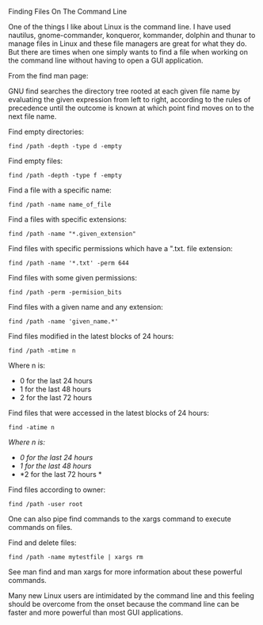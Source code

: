 Finding Files On The Command Line

One of the things I like about Linux is the command line. I have used nautilus, gnome-commander, konqueror, kommander, dolphin and thunar to manage files in Linux and these file managers are great for what they do. But there are times when one simply wants to find a file when working on the command line without having to open a GUI application.

From the find man page:

GNU find searches the directory tree rooted at each given file name by evaluating the given expression from left to right, according to the rules of precedence until the outcome is known at which point find moves on to the next file name.

Find empty directories:

`find /path -depth -type d -empty`

Find empty files:

`find /path -depth -type f -empty`

Find a file with a specific name:

`find /path -name name_of_file`

Find a files with specific extensions:

`find /path -name "*.given_extension"`

Find files with specific permissions which have a ".txt. file extension:

`find /path -name '*.txt' -perm 644`

Find files with some given permissions:

`find /path -perm -permision_bits`

Find files with a given name and any extension:

`find /path -name 'given_name.*'`

Find files modified in the latest blocks of 24 hours:

`find /path -mtime n`

Where n is:

- 0 for the last 24 hours
- 1 for the last 48 hours
- 2 for the last 72 hours

Find files that were accessed in the latest blocks of 24 hours:

`find -atime n`

 *Where n is:*

- *0 for the last 24 hours*
- *1 for the last 48 hours*
- *2 for the last 72 hours *

Find files according to owner:

`find /path -user root`

One can also pipe find commands to the xargs command to execute commands on files.

Find and delete files:

`find /path -name mytestfile | xargs rm`

See man find and man xargs for more information about these powerful commands.

Many new Linux users are intimidated by the command line and this feeling should be overcome from the onset because the command line can be faster and more powerful than most GUI applications.
